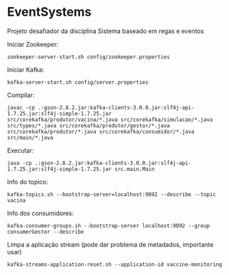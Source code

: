 # EventSystems
Projeto desafiador da disciplina Sistema baseado em regas e eventos

Iniciar Zookeeper:

```
zookeeper-server-start.sh config/zookeeper.properties
```

Iniciar Kafka:
```
kafka-server-start.sh config/server.properties
```

Compilar:

```  
javac -cp .:gson-2.8.2.jar:kafka-clients-3.0.0.jar:slf4j-api-1.7.25.jar:slf4j-simple-1.7.25.jar src/corekafka/produtor/vacina/*.java src/corekafka/simulacao/*.java src/types/*.java src/corekafka/produtor/gestor/*.java src/corekafka/produtor/*.java src/corekafka/consumidor/*.java src/main/*.java
```
Executar:
```
java -cp .:gson-2.8.2.jar:kafka-clients-3.0.0.jar:slf4j-api-1.7.25.jar:slf4j-simple-1.7.25.jar src.main.Main
```
Info do topico:

```
kafka-topics.sh --bootstrap-server=localhost:9092 --describe --topic vacina
```
Info dos consumidores:
```
kafka-consumer-groups.sh --bootstrap-server localhost:9092 --group consumerGestor --describe
```
Limpa a aplicação stream (pode dar problema de metadados, importante usar)

```
kafka-streams-application-reset.sh --application-id vaccine-monitoring
```
